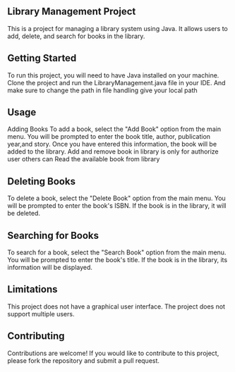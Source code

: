 ## Library Management Project
This is a project for managing a library system using Java. It allows users to add, delete, and search for books in the library.

## Getting Started
To run this project, you will need to have Java installed on your machine. Clone the project and run the LibraryManagement.java file in your IDE. And make sure to change the path in file handling give your local path

## Usage
Adding Books
To add a book, select the "Add Book" option from the main menu. You will be prompted to enter the book title, author, publication year,and story. Once you have entered this information, the book will be added to the library.
Add and remove book in library is only for authorize user others can Read the available book from library

## Deleting Books
To delete a book, select the "Delete Book" option from the main menu. You will be prompted to enter the book's ISBN. If the book is in the library, it will be deleted.

## Searching for Books
To search for a book, select the "Search Book" option from the main menu. You will be prompted to enter the book's title. If the book is in the library, its information will be displayed.

## Limitations
This project does not have a graphical user interface.
The project does not support multiple users.

## Contributing
Contributions are welcome! If you would like to contribute to this project, please fork the repository and submit a pull request.
